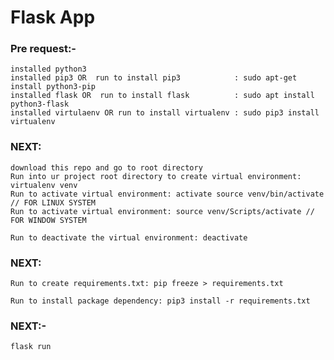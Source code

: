 # Flask App

### Pre request:-
    installed python3
    installed pip3 OR  run to install pip3            : sudo apt-get install python3-pip
    installed flask OR  run to install flask          : sudo apt install python3-flask
    installed virtulaenv OR run to install virtualenv : sudo pip3 install virtualenv
### NEXT:
	download this repo and go to root directory
	Run into ur project root directory to create virtual environment: virtualenv venv
	Run to activate virtual environment: activate source venv/bin/activate // FOR LINUX SYSTEM
	Run to activate virtual environment: source venv/Scripts/activate // FOR WINDOW SYSTEM
	
	Run to deactivate the virtual environment: deactivate
	
### NEXT:
	Run to create requirements.txt: pip freeze > requirements.txt

	Run to install package dependency: pip3 install -r requirements.txt
### NEXT:-
    flask run
